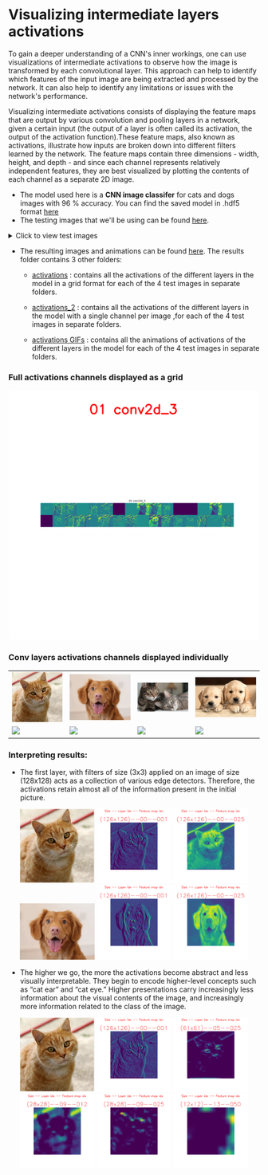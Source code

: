 # Visualizing intermediate layers activations
To gain a deeper understanding of a CNN's inner workings, one can use visualizations of intermediate activations to observe how the image is transformed by each convolutional layer. This approach can help to identify which features of the input image are being extracted and processed by the network. It can also help to identify any limitations or issues with the network's performance.

Visualizing intermediate activations consists of displaying the feature maps that are output by various convolution and pooling layers in a network, given a certain input (the output of a layer is often called its activation, the output of the activation function).These feature maps, also known as activations, illustrate how inputs are broken down into different filters learned by the network. The feature maps contain three dimensions - width, height, and depth - and since each channel represents relatively independent features, they are best visualized by plotting the contents of each channel as a separate 2D image.
 

* The model used here is a **CNN image classifer** for cats and dogs images with 96 % accuracy. 
  You can find the saved model in .hdf5 format [here](https://github.com/mohamedamine99/Visualizing-what-convnets-learn/blob/main/models/CNN%20cats%20vs%20dogs%20model.hdf5)
* The testing images that we'll be using can be found [here](https://github.com/mohamedamine99/Visualizing-what-convnets-learn/tree/main/test%20images).
<details>
  <summary>Click to view test images</summary>

<p align="center">
  <img src="https://github.com/mohamedamine99/Visualizing-what-convnets-learn/blob/main/test%20images/dog.PNG" width=150>
  <img src="https://github.com/mohamedamine99/Visualizing-what-convnets-learn/blob/main/test%20images/cat.PNG" width=150>
  <img src="https://github.com/mohamedamine99/Visualizing-what-convnets-learn/blob/main/test%20images/2%20dogs.PNG" width=150>
  <img src="https://github.com/mohamedamine99/Visualizing-what-convnets-learn/blob/main/test%20images/2%20cats.PNG" width=150>
</p>
</details>

* The resulting images and animations can be found [here](https://github.com/mohamedamine99/Visualizing-what-convnets-learn/tree/main/visualizing%20intermediate%20layers%20activations/results).  The results folder contains 3 other folders:
    - [activations](https://github.com/mohamedamine99/Visualizing-what-convnets-learn/tree/main/visualizing%20intermediate%20layers%20activations/results/activations) : contains all the activations of the different layers in the model in a grid format for each of the 4 test images in separate folders.
  - [activations_2](https://github.com/mohamedamine99/Visualizing-what-convnets-learn/tree/main/visualizing%20intermediate%20layers%20activations/results/activations_2) : contains all the activations of the different layers in the model with a single channel per image ,for each of the 4 test images in separate folders.

  - [activations GIFs](https://github.com/mohamedamine99/Visualizing-what-convnets-learn/tree/main/visualizing%20intermediate%20layers%20activations/results/activations%20GIFs) : contains all the animations of activations of the different layers in the model for each of the 4 test images in separate folders.
 
### Full activations channels displayed as a grid
<p align="center">
  <img src="https://github.com/mohamedamine99/Visualizing-what-convnets-learn/blob/main/visualizing%20intermediate%20layers%20activations/results/activations%20GIFs/cat%20activations.gif" width=500>
</p>

### Conv layers activations channels displayed individually 

<div align="center">  
<table style="margin: 0 auto; border-style: none; width:100%">
  <tr>
    <td><img src="https://github.com/mohamedamine99/Visualizing-what-convnets-learn/blob/main/test%20images/cat.PNG" width=140></td>
    <td><img src="https://github.com/mohamedamine99/Visualizing-what-convnets-learn/blob/main/test%20images/dog.PNG" width=170></td>
    <td><img src="https://github.com/mohamedamine99/Visualizing-what-convnets-learn/blob/main/test%20images/2%20cats.PNG" width=140></td>
    <td><img src="https://github.com/mohamedamine99/Visualizing-what-convnets-learn/blob/main/test%20images/2%20dogs.PNG" width=170></td>
  </tr>
  <tr>
    <td><img src="https://github.com/mohamedamine99/Visualizing-what-convnets-learn/blob/main/visualizing%20intermediate%20layers%20activations/results/activations%20GIFs/cat%20activations%202.gif" width=200></td>
    <td><img src="https://github.com/mohamedamine99/Visualizing-what-convnets-learn/blob/main/visualizing%20intermediate%20layers%20activations/results/activations%20GIFs/dog%20activations%202.gif" width=200></td>
    <td><img src="https://github.com/mohamedamine99/Visualizing-what-convnets-learn/blob/main/visualizing%20intermediate%20layers%20activations/results/activations%20GIFs/two%20cats%20activations%202.gif" width=200></td>
    <td><img src="https://github.com/mohamedamine99/Visualizing-what-convnets-learn/blob/main/visualizing%20intermediate%20layers%20activations/results/activations%20GIFs/two%20dogs%20activations%202.gif" width=200></td>
  </tr>
</table>
</div>

### Interpreting results:

* The first layer, with filters of size (3x3) applied on an image of size (128x128) acts as a collection of various edge detectors. Therefore, the activations retain almost all of the information present in the initial picture.
<p align="center">
<img src="https://github.com/mohamedamine99/Visualizing-what-convnets-learn/blob/main/test%20images/cat.PNG" width=150>
<img src="https://github.com/mohamedamine99/Visualizing-what-convnets-learn/blob/main/visualizing%20intermediate%20layers%20activations/results/activations_2/cat/00--001.png" width=150>
<img src="https://github.com/mohamedamine99/Visualizing-what-convnets-learn/blob/main/visualizing%20intermediate%20layers%20activations/results/activations_2/cat/00--025.png" width=150>
 <img src="https://github.com/mohamedamine99/Visualizing-what-convnets-learn/blob/main/test%20images/dog.PNG" width=150>
  <img src="https://github.com/mohamedamine99/Visualizing-what-convnets-learn/blob/main/visualizing%20intermediate%20layers%20activations/results/activations_2/dog/00--001.png" width=150>
   <img src="https://github.com/mohamedamine99/Visualizing-what-convnets-learn/blob/main/visualizing%20intermediate%20layers%20activations/results/activations_2/dog/00--025.png" width=150>
</p>

* The higher we go, the more the activations become abstract and less visually interpretable. They begin to encode higher-level concepts such as “cat ear” and
“cat eye.” Higher presentations carry increasingly less information about the visual contents of the image, and increasingly more information related to the
class of the image.

<p align="center">
<img src="https://github.com/mohamedamine99/Visualizing-what-convnets-learn/blob/main/test%20images/cat.PNG" width=150>
<img src="https://github.com/mohamedamine99/Visualizing-what-convnets-learn/blob/main/visualizing%20intermediate%20layers%20activations/results/activations_2/cat/00--001.png" width=150>
<img src="https://github.com/mohamedamine99/Visualizing-what-convnets-learn/blob/main/visualizing%20intermediate%20layers%20activations/results/activations_2/cat/05--025.png" width=150>

<img src="https://github.com/mohamedamine99/Visualizing-what-convnets-learn/blob/main/visualizing%20intermediate%20layers%20activations/results/activations_2/cat/09--012.png" width=150>

<img src="https://github.com/mohamedamine99/Visualizing-what-convnets-learn/blob/main/visualizing%20intermediate%20layers%20activations/results/activations_2/cat/09--025.png" width=150>

<img src="https://github.com/mohamedamine99/Visualizing-what-convnets-learn/blob/main/visualizing%20intermediate%20layers%20activations/results/activations_2/cat/13--050.png" width=150>
</p>



